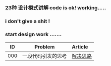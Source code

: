### 23种 设计模式讲解 code is ok! working.....
### i don't give a shit !
### start design work .......

| ID | Problem  | Article | 
| --- | ---   | :--- |
| 000 |一段代码引发的思考| [解决思路](/docs/designCodeClean.md) |


 





 